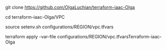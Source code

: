 git clone https://github.com/OlgaLuchian/terraform-iaac-Olga

cd terraform-iaac-Olga/VPC

source setenv.sh configurations/REGION/vpc.tfvars

terraform apply -var-file configurations/REGION/vpc.tfvarsTerraform-iaac-Olga
